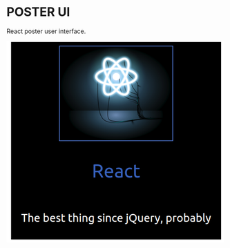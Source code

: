 # POSTER UI

React poster user interface.

![Alt_Text](https://github.com/khwilo/poster-ui/blob/master/public/poster-ui.png)
